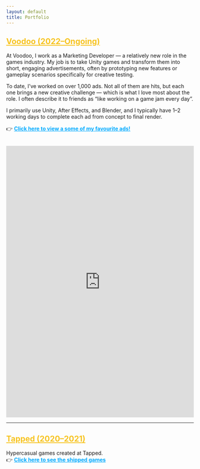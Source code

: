 ```yaml
---
layout: default
title: Portfolio
---
```


## <a href="voodoo" style="color: #f7c31f;">Voodoo (2022–Ongoing)</a>  

At Voodoo, I work as a Marketing Developer — a relatively new role in the games industry. My job is to take Unity games and transform them into short, engaging advertisements, often by prototyping new features or gameplay scenarios specifically for creative testing.

To date, I’ve worked on over 1,000 ads. Not all of them are hits, but each one brings a new creative challenge — which is what I love most about the role. I often describe it to friends as “like working on a game jam every day”.

I primarily use Unity, After Effects, and Blender, and I typically have 1–2 working days to complete each ad from concept to final render.

👉 <strong><a href="voodoo" style="color: #00aaff;">Click here to view a some of my favourite ads!</a></strong>

<div style="margin-top: 2rem;">
<iframe src="https://www.linkedin.com/embed/feed/update/urn:li:ugcPost:7122487121264693248" height="729" width="504" frameborder="0" allowfullscreen="" title="Embedded post"></iframe>
</div>

---

## <a href="tapped" style="color: #f7c31f;">Tapped (2020–2021)</a>

Hypercasual games created at Tapped.  
👉 <strong><a href="tapped" style="color: #00aaff;">Click here to see the shipped games</a></strong>
